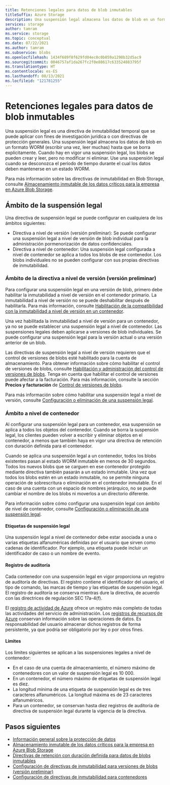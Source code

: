 ```yaml
---
title: Retenciones legales para datos de blob inmutables
titleSuffix: Azure Storage
description: Una suspensión legal almacena los datos de blob en un formato WORM (escribir una vez, leer muchas) hasta que se borra explícitamente. Use una suspensión legal cuando se desconozca el período de tiempo durante el cual los datos deben mantenerse en un estado WORM.
services: storage
author: tamram
ms.service: storage
ms.topic: conceptual
ms.date: 07/22/2021
ms.author: tamram
ms.subservice: blobs
ms.openlocfilehash: 1434f689f8f629fd04ec0c0b059a1298b32d5ac9
ms.sourcegitcommit: 0046757af1da267fc2f0e88617c633524883795f
ms.translationtype: HT
ms.contentlocale: es-ES
ms.lasthandoff: 08/13/2021
ms.locfileid: "121781255"
---
```

# <a name="legal-holds-for-immutable-blob-data"></a>Retenciones legales para datos de blob inmutables

Una suspensión legal es una directiva de inmutabilidad temporal que se puede aplicar con fines de investigación jurídica o con directivas de protección generales. Una suspensión legal almacena los datos de blob en un formato WORM (escribir una vez, leer muchas) hasta que se borra explícitamente. Cuando hay en vigor una suspensión legal, los blobs se pueden crear y leer, pero no modificar ni eliminar. Use una suspensión legal cuando se desconozca el período de tiempo durante el cual los datos deben mantenerse en un estado WORM.

Para más información sobre las directivas de inmutabilidad en Blob Storage, consulte [Almacenamiento inmutable de los datos críticos para la empresa en Azure Blob Storage](immutable-storage-overview.md).

## <a name="legal-hold-scope"></a>Ámbito de la suspensión legal

Una directiva de suspensión legal se puede configurar en cualquiera de los ámbitos siguientes:

- Directiva a nivel de versión (versión preliminar): Se puede configurar una suspensión legal a nivel de versión de blob individual para la administración pormenorización de datos confidenciales.
- Directiva a nivel de contenedor: Una suspensión legal configurada a nivel de contenedor se aplica a todos los blobs de ese contenedor. Los blobs individuales no se pueden configurar con sus propias directivas de inmutabilidad.

### <a name="version-level-policy-scope-preview"></a>Ámbito de la directiva a nivel de versión (versión preliminar)

Para configurar una suspensión legal en una versión de blob, primero debe habilitar la inmutabilidad a nivel de versión en el contenedor primario. La inmutabilidad a nivel de versión no se puede deshabilitar después de habilitarla. Para más información, consulte [Habilitación de la compatibilidad con la inmutabilidad a nivel de versión en un contenedor](immutable-policy-configure-version-scope.md#enable-support-for-version-level-immutability-on-a-container).

Una vez habilitada la inmutabilidad a nivel de versión para un contenedor, ya no se puede establecer una suspensión legal a nivel de contenedor. Las suspensiones legales deben aplicarse a versiones de blob individuales. Se puede configurar una suspensión legal para la versión actual o una versión anterior de un blob.

Las directivas de suspensión legal a nivel de versión requieren que el control de versiones de blobs esté habilitado para la cuenta de almacenamiento. Para obtener información sobre cómo habilitar el control de versiones de blobs, consulte [Habilitación y administración del control de versiones de blobs](versioning-enable.md). Tenga en cuenta que habilitar el control de versiones puede afectar a la facturación. Para más información, consulte la sección **Precios y facturación** de [Control de versiones de blobs](versioning-overview.md#pricing-and-billing).

Para más información sobre cómo habilitar una suspensión legal a nivel de versión, consulte [Configuración o eliminación de una suspensión legal](immutable-policy-configure-version-scope.md#configure-or-clear-a-legal-hold).

### <a name="container-level-scope"></a>Ámbito a nivel de contenedor

Al configurar una suspensión legal para un contenedor, esa suspensión se aplica a todos los objetos del contenedor. Cuando se borra la suspensión legal, los clientes pueden volver a escribir y eliminar objetos en el contenedor, a menos que también haya en vigor una directiva de retención con duración definida para el contenedor.

Cuando se aplica una suspensión legal a un contenedor, todos los blobs existentes pasan al estado WORM inmutable en menos de 30 segundos. Todos los nuevos blobs que se carguen en ese contenedor protegido mediante directiva también pasarán a un estado inmutable. Una vez que todos los blobs estén en un estado inmutable, no se permite ninguna operación de sobrescritura o eliminación en el contenedor inmutable. En el caso de una cuenta con un espacio de nombres jerárquico, no se puede cambiar el nombre de los blobs ni moverlos a un directorio diferente.

Para información sobre cómo configurar una suspensión legal con ámbito de nivel de contenedor, consulte [Configuración o eliminación de una suspensión legal](immutable-policy-configure-container-scope.md#configure-or-clear-a-legal-hold).

#### <a name="legal-hold-tags"></a>Etiquetas de suspensión legal

Una suspensión legal a nivel de contenedor debe estar asociada a una o varias etiquetas alfanuméricas definidas por el usuario que sirven como cadenas de identificador. Por ejemplo, una etiqueta puede incluir un identificador de caso o un nombre de evento.

#### <a name="audit-logging"></a>Registro de auditoría

Cada contenedor con una suspensión legal en vigor proporciona un registro de auditoría de directivas.  El registro contiene el identificador del usuario, el tipo de comando, las marcas de tiempo y las etiquetas de suspensión legal. El registro de auditoría se conserva mientras dure la directiva, de acuerdo con las directrices de regulación SEC 17a-4(f).

El [registro de actividad de Azure](../../azure-monitor/essentials/platform-logs-overview.md) ofrece un registro más completo de todas las actividades del servicio de administración. Los [registros de recursos de Azure](../../azure-monitor/essentials/platform-logs-overview.md) conservan información sobre las operaciones de datos. Es responsabilidad del usuario almacenar dichos registros de forma persistente, ya que podría ser obligatorio por ley o por otros fines.

#### <a name="limits"></a>Límites

Los límites siguientes se aplican a las suspensiones legales a nivel de contenedor:

- En el caso de una cuenta de almacenamiento, el número máximo de contenedores con un valor de suspensión legal es 10 000.
- En un contenedor, el número máximo de etiquetas de suspensión legal es diez.
- La longitud mínima de una etiqueta de suspensión legal es de tres caracteres alfanuméricos. La longitud máxima es de 23 caracteres alfanuméricos.
- Para un contenedor, se conservan hasta diez registros de auditoría de directiva de suspensión legal durante la vigencia de la directiva.

## <a name="next-steps"></a>Pasos siguientes

- [Información general sobre la protección de datos](data-protection-overview.md)
- [Almacenamiento inmutable de los datos críticos para la empresa en Azure Blob Storage](immutable-storage-overview.md)
- [Directivas de retención con duración definida para datos de blobs inmutables](immutable-time-based-retention-policy-overview.md)
- [Configuración de directivas de inmutabilidad para versiones de blobs (versión preliminar)](immutable-policy-configure-version-scope.md)
- [Configuración de directivas de inmutabilidad para contenedores](immutable-policy-configure-container-scope.md)
